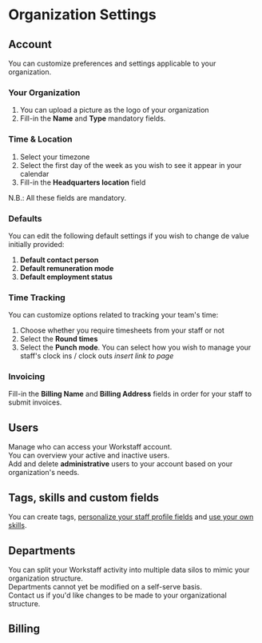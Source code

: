 # Organization Settings

## Account

You can customize preferences and settings applicable to your organization.

### Your Organization

1. You can upload a picture as the logo of your organization
2. Fill-in the **Name** and **Type** mandatory fields.

### Time & Location

1. Select your timezone 
2. Select the first day of the week as you wish to see it appear in your calendar
3. Fill-in the **Headquarters location** field  

N.B.: All these fields are mandatory.

### Defaults 

You can edit the following default settings if you wish to change de value initially provided:
1. **Default contact person**
2. **Default remuneration mode**
3. **Default employment status**

### Time Tracking

You can customize options related to tracking your team's time:
1. Choose whether you require timesheets from your staff or not
2. Select the **Round times**
3. Select the **Punch mode**. You can select how you wish to manage your staff's clock ins / clock outs *insert link to page* 



### Invoicing 

Fill-in the **Billing Name** and **Billing Address** fields in order for your staff to submit invoices. 

## Users
Manage who can access your Workstaff account.  
You can overview your active and inactive users.  
Add and delete **administrative** users to your account based on your organization's needs. 

## Tags, skills and custom fields
You can create tags, [personalize your staff profile fields](custom-fields.md) and [use your own skills](skills.md).

## Departments 
You can split your Workstaff activity into multiple data silos to mimic your organization structure.   
Departments cannot yet be modified on a self-serve basis.   
Contact us if you'd like changes to be made to your organizational structure.  

## Billing 


